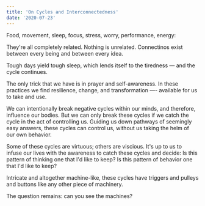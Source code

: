 ```yaml
---
title: 'On Cycles and Interconnectedness'
date: '2020-07-23'
---
```

Food, movement, sleep, focus, stress, worry, performance, energy:

They're all completely related. Nothing is unrelated. Connectinos exist between every being and between every idea. 

Tough days yield tough sleep, which lends itself to the tiredness — and the cycle continues. 

The only trick that we have is in prayer and self-awareness. In these practices we find resilience, change, and transformation —- available for us to take and use.

We can intentionally break negative cycles within our minds, and therefore, influence our bodies. But we can only break these cycles if we catch the cycle in the act of controlling us. Guiding us down pathways of seemingly easy answers, these cycles can control us, without us taking the helm of our own behavior. 

Some of these cycles are virtuous;  others are viscious. It's up to us to infuse our lives with the awareness to catch these cycles and decide: Is this pattern of thinking one that I'd like to keep? Is this pattern of behavior one that I'd like to keep?

Intricate and altogether machine-like, these cycles have triggers and pulleys and buttons like any other piece of machinery.

The question remains: can you see the machines?